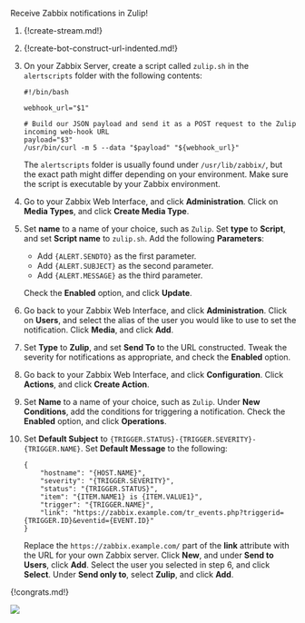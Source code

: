 Receive Zabbix notifications in Zulip!

1. {!create-stream.md!}

1. {!create-bot-construct-url-indented.md!}

1.  On your Zabbix Server, create a script called `zulip.sh` in the
    `alertscripts` folder with the following contents:

        #!/bin/bash

        webhook_url="$1"

        # Build our JSON payload and send it as a POST request to the Zulip incoming web-hook URL
        payload="$3"
        /usr/bin/curl -m 5 --data "$payload" "${webhook_url}"

    The `alertscripts` folder is usually found under `/usr/lib/zabbix/`, but
    the exact path might differ depending on your environment. Make sure the
    script is executable by your Zabbix environment.

1. Go to your Zabbix Web Interface, and click **Administration**. Click on
   **Media Types**, and click **Create Media Type**.

1. Set **name** to a name of your choice, such as `Zulip`. Set **type** to **Script**,
   and set **Script name** to `zulip.sh`. Add the following **Parameters**:

    * Add `{ALERT.SENDTO}` as the first parameter.
    * Add `{ALERT.SUBJECT}` as the second parameter.
    * Add `{ALERT.MESSAGE}` as the third parameter.

    Check the **Enabled** option, and click **Update**.

1. Go back to your Zabbix Web Interface, and click **Administration**. Click
   on **Users**, and select the alias of the user you would like
   to use to set the notification. Click **Media**, and click **Add**.

1. Set **Type** to **Zulip**, and set **Send To** to the URL constructed.
   Tweak the severity for notifications as appropriate, and check the
   **Enabled** option.

1. Go back to your Zabbix Web Interface, and click **Configuration**.
   Click **Actions**, and click **Create Action**.

1. Set **Name** to a name of your choice, such as `Zulip`. Under
   **New Conditions**, add the conditions for triggering a notification.
   Check the **Enabled** option, and click **Operations**.

1. Set **Default Subject** to `{TRIGGER.STATUS}-{TRIGGER.SEVERITY}-{TRIGGER.NAME}`.
   Set **Default Message** to the following:

    ```
    {
        "hostname": "{HOST.NAME}",
        "severity": "{TRIGGER.SEVERITY}",
        "status": "{TRIGGER.STATUS}",
        "item": "{ITEM.NAME1} is {ITEM.VALUE1}",
        "trigger": "{TRIGGER.NAME}",
        "link": "https://zabbix.example.com/tr_events.php?triggerid={TRIGGER.ID}&eventid={EVENT.ID}"
    }
    ```

    Replace the `https://zabbix.example.com/` part of the **link** attribute with
    the URL for your own Zabbix server. Click **New**, and under **Send to Users**,
    click **Add**. Select the user you selected in step 6, and click **Select**.
    Under **Send only to**, select **Zulip**, and click **Add**.

{!congrats.md!}

![](/static/images/integrations/zabbix/001.png)
